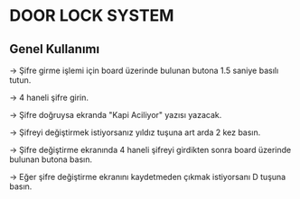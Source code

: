# DOOR LOCK SYSTEM
## Genel Kullanımı
-> Şifre girme işlemi için board üzerinde bulunan butona 1.5 saniye basılı tutun.

-> 4 haneli şifre girin.

-> Şifre doğruysa ekranda "Kapi Aciliyor" yazısı yazacak.

-> Şifreyi değiştirmek istiyorsanız yıldız tuşuna art arda 2 kez basın.

-> Şifre değiştirme ekranında 4 haneli şifreyi girdikten sonra board üzerinde bulunan butona basın.

-> Eğer şifre değiştirme ekranını kaydetmeden çıkmak istiyorsanı D tuşuna basın.

